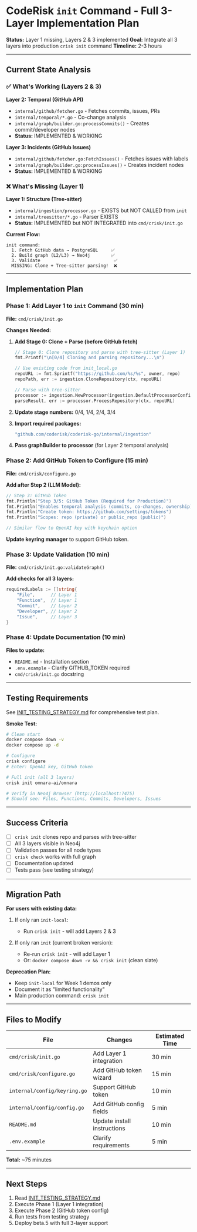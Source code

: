 # CodeRisk `init` Command - Full 3-Layer Implementation Plan

**Status:** Layer 1 missing, Layers 2 & 3 implemented
**Goal:** Integrate all 3 layers into production `crisk init` command
**Timeline:** 2-3 hours

---

## Current State Analysis

### ✅ What's Working (Layers 2 & 3)

**Layer 2: Temporal (GitHub API)**
- `internal/github/fetcher.go` - Fetches commits, issues, PRs
- `internal/temporal/*.go` - Co-change analysis
- `internal/graph/builder.go:processCommits()` - Creates commit/developer nodes
- **Status:** IMPLEMENTED & WORKING

**Layer 3: Incidents (GitHub Issues)**
- `internal/github/fetcher.go:FetchIssues()` - Fetches issues with labels
- `internal/graph/builder.go:processIssues()` - Creates incident nodes
- **Status:** IMPLEMENTED & WORKING

### ❌ What's Missing (Layer 1)

**Layer 1: Structure (Tree-sitter)**
- `internal/ingestion/processor.go` - EXISTS but NOT CALLED from `init`
- `internal/treesitter/*.go` - Parser EXISTS
- **Status:** IMPLEMENTED but NOT INTEGRATED into `cmd/crisk/init.go`

**Current Flow:**
```
init command:
  1. Fetch GitHub data → PostgreSQL     ✅
  2. Build graph (L2/L3) → Neo4j        ✅
  3. Validate                            ✅
  MISSING: Clone + Tree-sitter parsing!  ❌
```

---

## Implementation Plan

### Phase 1: Add Layer 1 to `init` Command (30 min)

**File:** `cmd/crisk/init.go`

**Changes Needed:**

1. **Add Stage 0: Clone + Parse (before GitHub fetch)**
   ```go
   // Stage 0: Clone repository and parse with tree-sitter (Layer 1)
   fmt.Printf("\n[0/4] Cloning and parsing repository...\n")

   // Use existing code from init_local.go
   repoURL := fmt.Sprintf("https://github.com/%s/%s", owner, repo)
   repoPath, err := ingestion.CloneRepository(ctx, repoURL)

   // Parse with tree-sitter
   processor := ingestion.NewProcessor(ingestion.DefaultProcessorConfig(), graphBackend, nil)
   parseResult, err := processor.ProcessRepository(ctx, repoURL)
   ```

2. **Update stage numbers:** 0/4, 1/4, 2/4, 3/4

3. **Import required packages:**
   ```go
   "github.com/coderisk/coderisk-go/internal/ingestion"
   ```

4. **Pass graphBuilder to processor** (for Layer 2 temporal analysis)

### Phase 2: Add GitHub Token to Configure (15 min)

**File:** `cmd/crisk/configure.go`

**Add after Step 2 (LLM Model):**

```go
// Step 3: GitHub Token
fmt.Println("Step 3/5: GitHub Token (Required for Production)")
fmt.Println("Enables temporal analysis (commits, co-changes, ownership)")
fmt.Println("Create token: https://github.com/settings/tokens")
fmt.Println("Scopes: repo (private) or public_repo (public)")

// Similar flow to OpenAI key with keychain option
```

**Update keyring manager** to support GitHub token.

### Phase 3: Update Validation (10 min)

**File:** `cmd/crisk/init.go:validateGraph()`

**Add checks for all 3 layers:**

```go
requiredLabels := []string{
    "File",      // Layer 1
    "Function",  // Layer 1
    "Commit",    // Layer 2
    "Developer", // Layer 2
    "Issue",     // Layer 3
}
```

### Phase 4: Update Documentation (10 min)

**Files to update:**
- `README.md` - Installation section
- `.env.example` - Clarify GITHUB_TOKEN required
- `cmd/crisk/init.go` docstring

---

## Testing Requirements

See [INIT_TESTING_STRATEGY.md](./INIT_TESTING_STRATEGY.md) for comprehensive test plan.

**Smoke Test:**
```bash
# Clean start
docker compose down -v
docker compose up -d

# Configure
crisk configure
# Enter: OpenAI key, GitHub token

# Full init (all 3 layers)
crisk init omnara-ai/omnara

# Verify in Neo4j Browser (http://localhost:7475)
# Should see: Files, Functions, Commits, Developers, Issues
```

---

## Success Criteria

- [ ] `crisk init` clones repo and parses with tree-sitter
- [ ] All 3 layers visible in Neo4j
- [ ] Validation passes for all node types
- [ ] `crisk check` works with full graph
- [ ] Documentation updated
- [ ] Tests pass (see testing strategy)

---

## Migration Path

**For users with existing data:**

1. If only ran `init-local`:
   - Run `crisk init` - will add Layers 2 & 3

2. If only ran `init` (current broken version):
   - Re-run `crisk init` - will add Layer 1
   - Or: `docker compose down -v && crisk init` (clean slate)

**Deprecation Plan:**
- Keep `init-local` for Week 1 demos only
- Document it as "limited functionality"
- Main production command: `crisk init`

---

## Files to Modify

| File | Changes | Estimated Time |
|------|---------|----------------|
| `cmd/crisk/init.go` | Add Layer 1 integration | 30 min |
| `cmd/crisk/configure.go` | Add GitHub token wizard | 15 min |
| `internal/config/keyring.go` | Support GitHub token | 10 min |
| `internal/config/config.go` | Add GitHub config fields | 5 min |
| `README.md` | Update install instructions | 10 min |
| `.env.example` | Clarify requirements | 5 min |

**Total:** ~75 minutes

---

## Next Steps

1. Read [INIT_TESTING_STRATEGY.md](./INIT_TESTING_STRATEGY.md)
2. Execute Phase 1 (Layer 1 integration)
3. Execute Phase 2 (GitHub token config)
4. Run tests from testing strategy
5. Deploy beta.5 with full 3-layer support
